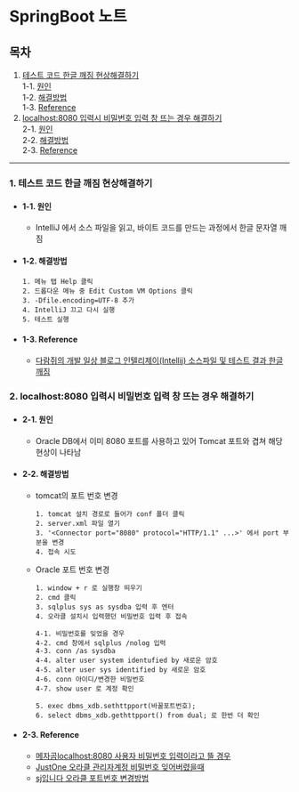 # SpringBoot 노트

## 목차
1. [테스트 코드 한글 깨짐 현상해결하기](#1-테스트-코드-한글-깨짐-현상해결하기)  
1-1. [원인](#1-1-원인)  
1-2. [해결방법](#1-2-해결방법)  
1-3. [Reference](#1-3-reference)  
2. [localhost:8080 입력시 비밀번호 입력 창 뜨는 경우 해결하기](#2-localhost8080-입력시-비밀번호-입력-창-뜨는-경우-해결하기)  
2-1. [원인](#2-1-원인)  
2-2. [해결방법](#2-2-해결방법)  
2-3. [Reference](#2-3-reference)  
***
### 1. 테스트 코드 한글 깨짐 현상해결하기
  - #### 1-1. 원인
    - IntelliJ 에서 소스 파일을 읽고, 바이트 코드를 만드는 과정에서 한글 문자열 깨짐  
  
  - #### 1-2. 해결방법
    ```
    1. 메뉴 탭 Help 클릭
    2. 드롭다운 메뉴 중 Edit Custom VM Options 클릭
    3. -Dfile.encoding=UTF-8 추가
    4. IntelliJ 끄고 다시 실행
    5. 테스트 실행 
    ```
  
  - #### 1-3. Reference
    - [다람쥐의 개발 일상 블로그 인텔리제이(Intellij) 소스파일 및 테스트 결과 한글 깨짐](https://itchipmunk.tistory.com/421)  

### 2. localhost:8080 입력시 비밀번호 입력 창 뜨는 경우 해결하기
   - #### 2-1. 원인
     - Oracle DB에서 이미 8080 포트를 사용하고 있어 Tomcat 포트와 겹쳐 해당 현상이 나타남  
   
   - #### 2-2. 해결방법
     - tomcat의 포트 번호 변경
       ```
       1. tomcat 설치 경로로 들어가 conf 폴더 클릭
       2. server.xml 파일 열기
       3. '<Connector port="8080" protocol="HTTP/1.1" ...>' 에서 port 부분을 변경
       4. 접속 시도
       ```
     - Oracle 포트 번호 변경
       ```
       1. window + r 로 실행창 띄우기
       2. cmd 클릭
       3. sqlplus sys as sysdba 입력 후 엔터
       4. 오라클 설치시 입력했던 비밀번호 입력 후 접속
       
       4-1. 비밀번호를 잊었을 경우
       4-2. cmd 창에서 sqlplus /nolog 입력
       4-3. conn /as sysdba
       4-4. alter user system identufied by 새로운 암호
       4-5. alter user sys identified by 새로운 암호
       4-6. conn 아이디/변경한 비밀번호
       4-7. show user 로 계정 확인

       5. exec dbms_xdb.sethttpport(바꿀포트번호);
       6. select dbms_xdb.gethttpport() from dual; 로 한번 더 확인
       ```

  - #### 2-3. Reference
    - [메자곰localhost:8080 사용자 비밀번호 입력이라고 뜰 경우](https://technote-mezza.tistory.com/27)  
    - [JustOne 오라클 관리자계정 비밀번호 잊어버렸을때](https://nhs0912.tistory.com/49)  
    - [sj입니다 오라클 포트번호 변경방법](https://javawin.tistory.com/24)  
  


